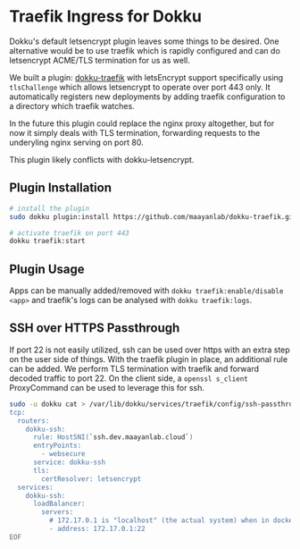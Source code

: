 # Traefik Ingress for Dokku

Dokku's default letsencrypt plugin leaves some things to be desired. One alternative would be to use traefik which is rapidly configured and can do letsencrypt ACME/TLS termination for us as well.

We built a plugin: [dokku-traefik](https://github.com/maayanLab/dokku-traefik) with letsEncrypt support specifically using `tlsChallenge` which allows letsencrypt to operate over port 443 only. It automatically registers new deployments by adding traefik configuration to a directory which traefik watches.

In the future this plugin could replace the nginx proxy altogether, but for now it simply deals with TLS termination, forwarding requests to the underyling nginx serving on port 80.

This plugin likely conflicts with dokku-letsencrypt.

## Plugin Installation

```bash
# install the plugin
sudo dokku plugin:install https://github.com/maayanlab/dokku-traefik.git

# activate traefik on port 443
dokku traefik:start
```

## Plugin Usage

Apps can be manually added/removed with `dokku traefik:enable/disable <app>` and traefik's logs can be analysed with `dokku traefik:logs`.

## SSH over HTTPS Passthrough

If port 22 is not easily utilized, ssh can be used over https with an extra step on the user side of things. With the traefik plugin in place, an additional rule can be added. We perform TLS termination with traefik and forward decoded traffic to port 22. On the client side, a `openssl s_client` ProxyCommand can be used to leverage this for ssh.

```bash
sudo -u dokku cat > /var/lib/dokku/services/traefik/config/ssh-passthrough.yaml <<EOF
tcp:
  routers:
    dokku-ssh:
      rule: HostSNI(`ssh.dev.maayanlab.cloud`)
      entryPoints:
        - websecure
      service: dokku-ssh
      tls:
        certResolver: letsencrypt
  services:
    dokku-ssh:
      loadBalancer:
        servers:
          # 172.17.0.1 is "localhost" (the actual system) when in docker
          - address: 172.17.0.1:22
EOF
```

